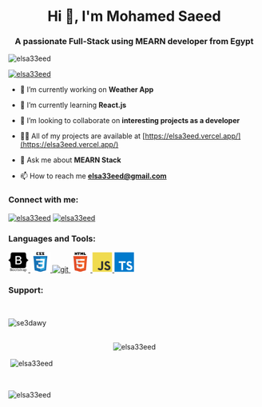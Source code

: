 <h1 align="center">Hi 👋, I'm Mohamed Saeed</h1>
<h3 align="center">A passionate Full-Stack using MEARN developer from Egypt</h3>

<p align="left"> <img src="https://komarev.com/ghpvc/?username=elsa33eed&label=Profile%20views&color=0e75b6&style=flat" alt="elsa33eed" /> </p>

<p align="left"> <a href="https://github.com/ryo-ma/github-profile-trophy"><img src="https://github-profile-trophy.vercel.app/?username=elsa33eed" alt="elsa33eed" /></a> </p>

- 🔭 I’m currently working on **Weather App**

- 🌱 I’m currently learning **React.js**

- 👯 I’m looking to collaborate on **interesting projects as a developer**

- 👨‍💻 All of my projects are available at [https://elsa3eed.vercel.app/](https://elsa3eed.vercel.app/)

- 💬 Ask me about **MEARN Stack**

- 📫 How to reach me **elsa33eed@gmail.com**

<h3 align="left">Connect with me:</h3>
<p align="left">
<a href="https://linkedin.com/in/elsa33eed" target="blank"><img align="center" src="https://raw.githubusercontent.com/rahuldkjain/github-profile-readme-generator/master/src/images/icons/Social/linked-in-alt.svg" alt="elsa33eed" height="30" width="40" /></a>
<a href="https://www.leetcode.com/elsa33eed" target="blank"><img align="center" src="https://raw.githubusercontent.com/rahuldkjain/github-profile-readme-generator/master/src/images/icons/Social/leet-code.svg" alt="elsa33eed" height="30" width="40" /></a>
</p>

<h3 align="left">Languages and Tools:</h3>
<p align="left"> <a href="https://getbootstrap.com" target="_blank" rel="noreferrer"> <img src="https://raw.githubusercontent.com/devicons/devicon/master/icons/bootstrap/bootstrap-plain-wordmark.svg" alt="bootstrap" width="40" height="40"/> </a> <a href="https://www.w3schools.com/css/" target="_blank" rel="noreferrer"> <img src="https://raw.githubusercontent.com/devicons/devicon/master/icons/css3/css3-original-wordmark.svg" alt="css3" width="40" height="40"/> </a> <a href="https://git-scm.com/" target="_blank" rel="noreferrer"> <img src="https://www.vectorlogo.zone/logos/git-scm/git-scm-icon.svg" alt="git" width="40" height="40"/> </a> <a href="https://www.w3.org/html/" target="_blank" rel="noreferrer"> <img src="https://raw.githubusercontent.com/devicons/devicon/master/icons/html5/html5-original-wordmark.svg" alt="html5" width="40" height="40"/> </a> <a href="https://developer.mozilla.org/en-US/docs/Web/JavaScript" target="_blank" rel="noreferrer"> <img src="https://raw.githubusercontent.com/devicons/devicon/master/icons/javascript/javascript-original.svg" alt="javascript" width="40" height="40"/> </a> <a href="https://www.typescriptlang.org/" target="_blank" rel="noreferrer"> <img src="https://raw.githubusercontent.com/devicons/devicon/master/icons/typescript/typescript-original.svg" alt="typescript" width="40" height="40"/> </a> </p>

<h3 align="left">Support:</h3><br/>
<p><a href="https://www.buymeacoffee.com/se3dawy"> <img align="left" src="https://cdn.buymeacoffee.com/buttons/v2/default-yellow.png" height="50" width="210" alt="se3dawy" /></a></p><br><br>

<p><img align="left" src="https://github-readme-stats.vercel.app/api/top-langs?username=elsa33eed&show_icons=true&locale=en&layout=compact" alt="elsa33eed" /></p><br/>

<p>&nbsp;<img align="center" src="https://github-readme-stats.vercel.app/api?username=elsa33eed&show_icons=true&locale=en" alt="elsa33eed" /></p><br/>

<p><img align="center" src="https://github-readme-streak-stats.herokuapp.com/?user=elsa33eed&" alt="elsa33eed" /></p><br/>
